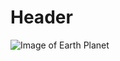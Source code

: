 # Header


![Image of Earth Planet](https://i.natgeofe.com/k/d6f301e9-0c90-4379-9a64-1e1e9b048419/planetary-lineup.jpg?w=718&h=404.png) 
